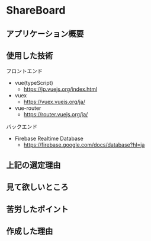 # ShareBoard

## アプリケーション概要

## 使用した技術

フロントエンド

- vue(typeScript)
  - <https://jp.vuejs.org/index.html>
- vuex
  - <https://vuex.vuejs.org/ja/>
- vue-router
  - <https://router.vuejs.org/ja/>

バックエンド

- Firebase Realtime Database
  - <https://firebase.google.com/docs/database?hl=ja>

## 上記の選定理由

## 見て欲しいところ

## 苦労したポイント

## 作成した理由
